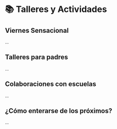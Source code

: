 # 📚 Talleres y Actividades

## Viernes Sensacional

...

## Talleres para padres

...

## Colaboraciones con escuelas

...

## ¿Cómo enterarse de los próximos?

...
